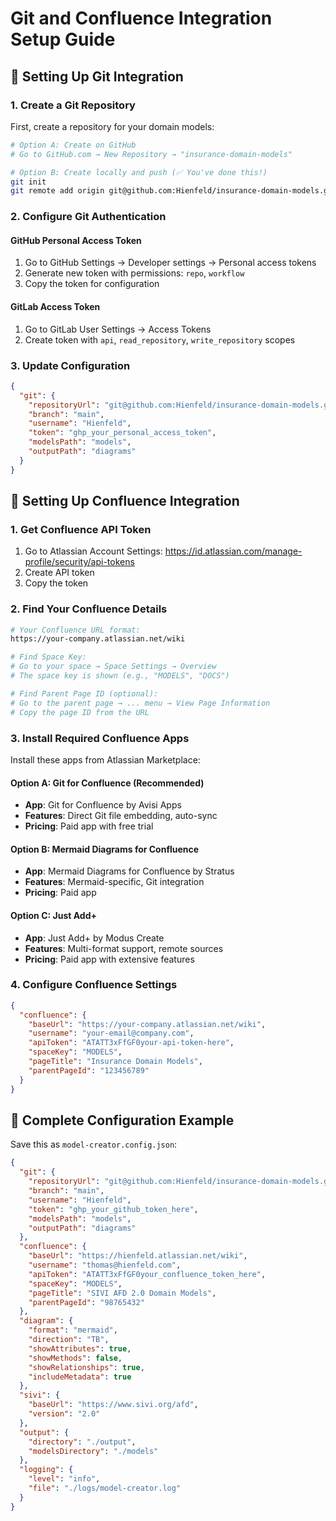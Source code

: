 # Git and Confluence Integration Setup Guide

## 🔧 Setting Up Git Integration

### 1. Create a Git Repository

First, create a repository for your domain models:

```bash
# Option A: Create on GitHub
# Go to GitHub.com → New Repository → "insurance-domain-models"

# Option B: Create locally and push (✅ You've done this!)
git init
git remote add origin git@github.com:Hienfeld/insurance-domain-models.git
```

### 2. Configure Git Authentication

#### GitHub Personal Access Token
1. Go to GitHub Settings → Developer settings → Personal access tokens
2. Generate new token with permissions: `repo`, `workflow`
3. Copy the token for configuration

#### GitLab Access Token
1. Go to GitLab User Settings → Access Tokens
2. Create token with `api`, `read_repository`, `write_repository` scopes

### 3. Update Configuration

```json
{
  "git": {
    "repositoryUrl": "git@github.com:Hienfeld/insurance-domain-models.git",
    "branch": "main",
    "username": "Hienfeld",
    "token": "ghp_your_personal_access_token",
    "modelsPath": "models",
    "outputPath": "diagrams"
  }
}
```

## 🏢 Setting Up Confluence Integration

### 1. Get Confluence API Token

1. Go to Atlassian Account Settings: https://id.atlassian.com/manage-profile/security/api-tokens
2. Create API token
3. Copy the token

### 2. Find Your Confluence Details

```bash
# Your Confluence URL format:
https://your-company.atlassian.net/wiki

# Find Space Key:
# Go to your space → Space Settings → Overview
# The space key is shown (e.g., "MODELS", "DOCS")

# Find Parent Page ID (optional):
# Go to the parent page → ... menu → View Page Information
# Copy the page ID from the URL
```

### 3. Install Required Confluence Apps

Install these apps from Atlassian Marketplace:

#### Option A: Git for Confluence (Recommended)
- **App**: Git for Confluence by Avisi Apps
- **Features**: Direct Git file embedding, auto-sync
- **Pricing**: Paid app with free trial

#### Option B: Mermaid Diagrams for Confluence
- **App**: Mermaid Diagrams for Confluence by Stratus
- **Features**: Mermaid-specific, Git integration
- **Pricing**: Paid app

#### Option C: Just Add+
- **App**: Just Add+ by Modus Create
- **Features**: Multi-format support, remote sources
- **Pricing**: Paid app with extensive features

### 4. Configure Confluence Settings

```json
{
  "confluence": {
    "baseUrl": "https://your-company.atlassian.net/wiki",
    "username": "your-email@company.com",
    "apiToken": "ATATT3xFfGF0your-api-token-here",
    "spaceKey": "MODELS",
    "pageTitle": "Insurance Domain Models",
    "parentPageId": "123456789"
  }
}
```

## 🚀 Complete Configuration Example

Save this as `model-creator.config.json`:

```json
{
  "git": {
    "repositoryUrl": "git@github.com:Hienfeld/insurance-domain-models.git",
    "branch": "main",
    "username": "Hienfeld",
    "token": "ghp_your_github_token_here",
    "modelsPath": "models",
    "outputPath": "diagrams"
  },
  "confluence": {
    "baseUrl": "https://hienfeld.atlassian.net/wiki",
    "username": "thomas@hienfeld.com",
    "apiToken": "ATATT3xFfGF0your_confluence_token_here",
    "spaceKey": "MODELS",
    "pageTitle": "SIVI AFD 2.0 Domain Models",
    "parentPageId": "98765432"
  },
  "diagram": {
    "format": "mermaid",
    "direction": "TB",
    "showAttributes": true,
    "showMethods": false,
    "showRelationships": true,
    "includeMetadata": true
  },
  "sivi": {
    "baseUrl": "https://www.sivi.org/afd",
    "version": "2.0"
  },
  "output": {
    "directory": "./output",
    "modelsDirectory": "./models"
  },
  "logging": {
    "level": "info",
    "file": "./logs/model-creator.log"
  }
}
```

